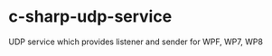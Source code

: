 c-sharp-udp-service
===================

UDP service which provides listener and sender for WPF, WP7, WP8